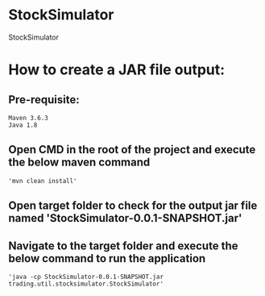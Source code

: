 # StockSimulator
StockSimulator

# How to create a JAR file output:
  ## Pre-requisite:
    Maven 3.6.3
    Java 1.8
  ## Open CMD in the root of the project and execute the below maven command
    'mvn clean install'
  ## Open target folder to check for the output jar file named 'StockSimulator-0.0.1-SNAPSHOT.jar'
  ## Navigate to the target folder and execute the below command to run the application
    'java -cp StockSimulator-0.0.1-SNAPSHOT.jar trading.util.stocksimulator.StockSimulator'
  
